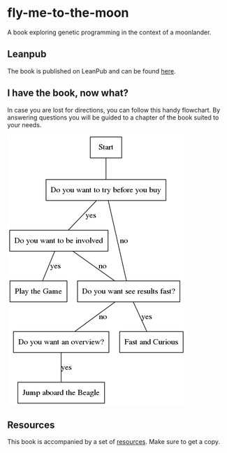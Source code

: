 # fly-me-to-the-moon
A book exploring genetic programming in the context of a moonlander.

## Leanpub
The book is published on LeanPub and can be found [here][book].

## I have the book, now what?
In case you are lost for directions, you can follow this handy flowchart. By
answering questions you will be guided to a chapter of the book suited to your
needs.

![I have the book now what?](https://raw.githubusercontent.com/darwins-challenge/fly-me-to-the-moon/master/graphviz/flowchart.dot.png)

## Resources
This book is accompanied by a set of [resources][]. Make sure to get a copy.

[book]: https://leanpub.com/flymetothemoon/
[resources]: https://s3.amazonaws.com/darwins-challenge/workshop.tar.gz

